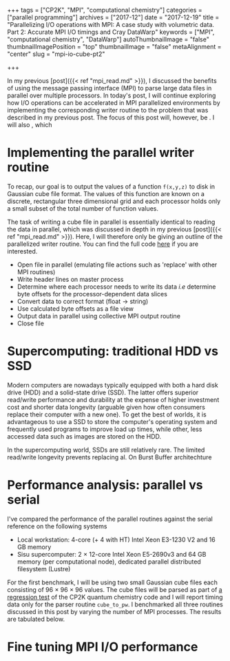 +++
tags = ["CP2K", "MPI", "computational chemistry"]
categories = ["parallel programming"]
archives = ["2017-12"]
date = "2017-12-19"
title = "Parallelizing I/O operations with MPI: A case study with volumetric data. Part 2: Accurate MPI I/O timings and Cray DataWarp"
keywords = ["MPI", "computational chemistry", "DataWarp"]
autoThumbnailImage = "false"
thumbnailImagePosition = "top"
thumbnailImage =  "false"
metaAlignment = "center"
slug = "mpi-io-cube-pt2"

+++

In my previous [post]({{< ref "mpi_read.md" >}}), I discussed the benefits of using the message passing interface (MPI) to parse large data files in parallel over multiple processors. In today's post, I will continue exploring how I/O operations can be accelerated in MPI parallelized environments by implementing the corresponding writer routine to the problem that was described in my previous post. The focus of this post will, however, be  . I will also , which

<!--more-->

<!-- toc -->

# Implementing the parallel writer routine

To recap, our goal is to output the values of a function `f(x,y,z)` to disk in Gaussian cube file format. The values of this function are known on a discrete, rectangular three dimensional grid and each processor holds only a small subset of the total number of function values.

The task of writing a cube file in parallel is essentially identical to reading the data in parallel, which was discussed in depth in my previous [post]({{< ref "mpi_read.md" >}}). Here, I will therefore only be giving an outline of the parallelized writer routine. You can find the full code [here](https://github.com/cp2k/cp2k/blob/master/cp2k/src/pw/realspace_grid_cube.F#L623-L624) if you are interested.

- Open file in parallel (emulating file actions such as 'replace' with other MPI routines)
- Write header lines on master process
- Determine where each processor needs to write its data *i.e* determine byte offsets for the processor-dependent data slices
- Convert data to correct format (float -> string)
- Use calculated byte offsets as a file view
- Output data in parallel using collective MPI output routine
- Close file

# Supercomputing: traditional HDD vs SSD

Modern computers are nowadays typically equipped with both a hard disk drive (HDD) and a solid-state drive (SSD). The latter offers superior read/write performance and durability at the expense of higher investment cost and shorter data longevity (arguable given how often consumers replace their computer with a new one). To get the best of worlds, it is advantageous to use a SSD to store the computer's operating system and frequently used programs to improve load up times, while other, less accessed data such as images are stored on the HDD.

In the supercomputing world, SSDs are still relatively rare. The limited read/write longevity prevents replacing al. On Burst Buffer architechture

# Performance analysis: parallel vs serial

I've compared the performance of the parallel routines against the serial reference on the following systems

* Local workstation: 4-core (+ 4 with HT) Intel Xeon E3-1230 V2 and 16 GB memory
* Sisu supercomputer: 2 × 12-core Intel Xeon E5-2690v3 and 64 GB memory (per computational node), dedicated parallel distributed filesystem (Lustre)

For the first benchmark, I will be using two small Gaussian cube files each consisting of 96 × 96 × 96 values. The cube files will be parsed as part of [a regression test](https://github.com/cp2k/cp2k/blob/master/cp2k/tests/QS/regtest-cdft-2/HeH-cdft-2.inp) of the CP2K quantum chemistry code and I will report timing data only for the parser routine `cube_to_pw`. I benchmarked all three routines discussed in this post by varying the number of MPI processes. The results are tabulated below.


# Fine tuning MPI I/O performance
